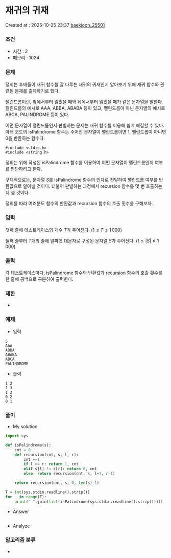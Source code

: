  # 재귀의 귀재
Created at : 2025-10-25 23:37
[baekjoon_25501](https://www.acmicpc.net/problem/25501)
### 조건
- 시간 : 2
- 메모리 : 1024
### 문제
정휘는 후배들이 재귀 함수를 잘 다루는 재귀의 귀재인지 알아보기 위해 재귀 함수와 관련된 문제를 출제하기로 했다.

팰린드롬이란, 앞에서부터 읽었을 때와 뒤에서부터 읽었을 때가 같은 문자열을 말한다. 팰린드롬의 예시로 AAA, ABBA, ABABA 등이 있고, 팰린드롬이 아닌 문자열의 예시로 ABCA, PALINDROME 등이 있다.

어떤 문자열이 팰린드롬인지 판별하는 문제는 재귀 함수를 이용해 쉽게 해결할 수 있다. 아래 코드의 isPalindrome 함수는 주어진 문자열이 팰린드롬이면 1, 팰린드롬이 아니면 0을 반환하는 함수다.

```
#include <stdio.h>
#include <string.h>
```

정휘는 위에 작성된 isPalindrome 함수를 이용하여 어떤 문자열이 팰린드롬인지 여부를 판단하려고 한다.

구체적으로는, 문자열 $S$를 isPalindrome 함수의 인자로 전달하여 팰린드롬 여부를 반환값으로 알아낼 것이다. 더불어 판별하는 과정에서 recursion 함수를 몇 번 호출하는지 셀 것이다.

정휘를 따라 여러분도 함수의 반환값과 recursion 함수의 호출 횟수를 구해보자.
### 입력
첫째 줄에 테스트케이스의 개수 $T$가 주어진다. ($1 \leq T \leq 1\,000$)

둘째 줄부터 $T$개의 줄에 알파벳 대문자로 구성된 문자열 $S$가 주어진다. ($1 \leq \vert S\vert \leq 1\,000$)
### 출력
각 테스트케이스마다, isPalindrome 함수의 반환값과 recursion 함수의 호출 횟수를 한 줄에 공백으로 구분하여 출력한다.
### 제한
- 
### 예제
- 입력
```
5
AAA
ABBA
ABABA
ABCA
PALINDROME
```
- 출력
```
1 2
1 3
1 3
0 2
0 1
``` 

### 풀이
- My solution
```python
import sys

def isPalindrome(s):
    cnt = 0
    def recursion(cnt, s, l, r):
        cnt +=1
        if l >= r: return 1, cnt
        elif s[l] != s[r]: return 0, cnt
        else: return recursion(cnt, s, l+1, r-1)

    return recursion(cnt, s, 0, len(s)-1)

T = int(sys.stdin.readline().strip())
for _ in range(T):
    print(" ".join(list(isPalindrome(sys.stdin.readline().strip()))))
```

- Answer
```python

```

- Analyze

### 알고리즘 분류
- 